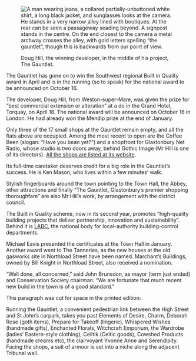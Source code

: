 <figure>
<img src="../Gauntlet-Hill.jpg" alt="A man wearing jeans, a collared partially-unbuttoned white shirt, a long black jacket, and sunglasses looks at the camera. He stands in a very narrow alley lined with boutiques. At the rear can be seen a passageway seading beyond. A signpost stands in the centre. On the end closest to the camera a metal archway crosses the alley, with gold letters spelling “the gauntlet”, though this is backwards from our point of view.">
<figcaption>

Doug Hill, the winning developer, in the middle of his project, The
Gauntlet.

</figcaption>
</figure>

The Gauntlet has gone on to win the Southwest regional Built in Quality
award in April and is in the running (so to speak) for the national
award to be announced on October 16.

The developer, Doug Hill, from Weston-super-Mare, was given the prize
for “best commercial extension or alteration” at a do in the Grand
Hotel, Torquay, on April 18. The national award will be announced on
October 16 in London. He had already won the Mendip prize at the end of
January.

Only three of the 17 small shops at the Gauntlet remain empty, and all
the flats above are occupied. Among the most recent to open are the
Coffee Been (slogan: “Have you bean yet?”) and a shopfront for
Glastonbury Net Radio, whose studio is two doors away, behind Gothic
Image (Mr Hill is one of its directors). [All the shops are listed at its
website](https://thegauntletglastonbury.com).

Its full-time caretaker deserves credit for a big role in the Gauntlet’s
success. He is Ken Mason, who lives within a few minutes’ walk.

Stylish fingerboards around the town pointing to the Town Hall, the
Abbey, other attractions and finally “The Gauntlet, Glastonbury’s
premier shopping thoroughfare” are also Mr Hill’s work, by arrangement
with the district council.

The Built in Quality scheme, now in its second year, promotes
“high-quality building projects that deliver partnership, innovation and
sustainability”. Behind it is [LABC](https://www.labc.co.uk/), the national body for
local-authority building-control departments.

Michael Eavis presented the certificates at the Town Hall in January.
Another award went to The Tanneries, as the new houses at the old
gasworks site in Northload Street have been named. Marchant’s Buildings,
owned by Bill Knight in Northload Street, also received a nomination.

“Well done, all concerned,” said John Brunsdon, as mayor (term just
ended) and Conservation Society chairman. “We are fortunate that much
recent new build in the town is of a good standard.”

<aside class="ednote">

This paragraph was cut for space in the printed edition:

</aside>

Running the Gauntlet, a convenient pedestrian link between the High
Street and St John’s carpark, takes you past Elements of Desire, Charm,
Deborah Rose (goth items), Prepare for Takeoff (lingerie), Whispered
Wishes (handmade gifts), Enchanted Florals, Witchcraft Emporium, the
Wardrobe (ladies’ Eastern-style clothing), Ceiltik (Celtic goods),
Cowshed Products (handmade creams etc), the clairvoyant Yvonne Anne and
Serendipity. Facing the shops, a suit of armour is set into a niche
along the adjacent Tribunal wall.
